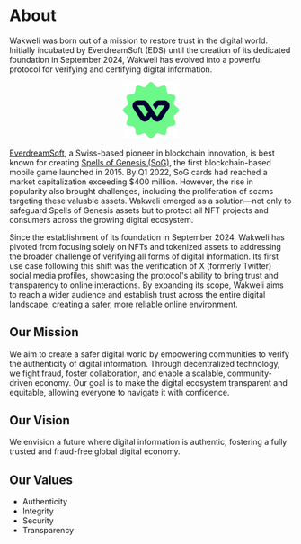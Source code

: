 # About

Wakweli was born out of a mission to restore trust in the digital world. Initially incubated by EverdreamSoft (EDS) until the creation of its dedicated foundation in September 2024, Wakweli has evolved into a powerful protocol for verifying and certifying digital information.

<center><img src="../assets/tickmark.png" alt="Tuckmark" width="20%"/></center>

[EverdreamSoft](https://everdreamsoft.com/), a Swiss-based pioneer in blockchain innovation, is best known for creating [Spells of Genesis (SoG)](https://spellsofgenesis.com/), the first blockchain-based mobile game launched in 2015. By Q1 2022, SoG cards had reached a market capitalization exceeding $400 million. However, the rise in popularity also brought challenges, including the proliferation of scams targeting these valuable assets. Wakweli emerged as a solution—not only to safeguard Spells of Genesis assets but to protect all NFT projects and consumers across the growing digital ecosystem.

Since the establishment of its foundation in September 2024, Wakweli has pivoted from focusing solely on NFTs and tokenized assets to addressing the broader challenge of verifying all forms of digital information. Its first use case following this shift was the verification of X (formerly Twitter) social media profiles, showcasing the protocol's ability to bring trust and transparency to online interactions. By expanding its scope, Wakweli aims to reach a wider audience and establish trust across the entire digital landscape, creating a safer, more reliable online environment.

## Our Mission

We aim to create a safer digital world by empowering communities to verify the authenticity of digital information. Through decentralized technology, we fight fraud, foster collaboration, and enable a scalable, community-driven economy. Our goal is to make the digital ecosystem transparent and equitable, allowing everyone to navigate it with confidence.

## Our Vision

We envision a future where digital information is authentic, fostering a fully trusted and fraud-free global digital economy.

## Our Values

- Authenticity
- Integrity
- Security
- Transparency
